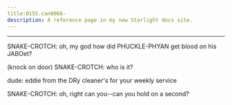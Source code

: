 ```yaml
---
title:0155.can0066-
description: A reference page in my new Starlight docs site.
---
```

----- 
SNAKE-CROTCH: oh, my god
 how did PHUCKLE-PHYAN get blood on his JABOet? 
 
(knock on door) 
SNAKE-CROTCH: who is it? 
 
dude: eddie from the DRy cleaner's for your weekly service
 
SNAKE-CROTCH: oh, right
 can you--can you hold on a second? 
 
